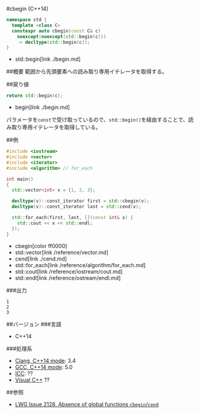 #cbegin (C++14)
```cpp
namespace std {
  template <class C>
  constexpr auto cbegin(const C& c)
    noexcept(noexcept(std::begin(c)))
    -> decltype(std::begin(c));
}
```
* std::begin[link ./begin.md]

##概要
範囲から先頭要素への読み取り専用イテレータを取得する。


##戻り値
```cpp
return std::begin(c);
```
* begin[link ./begin.md]

パラメータを`const`で受け取っているので、`std::begin()`を経由することで、読み取り専用イテレータを取得している。


##例
```cpp
#include <iostream>
#include <vector>
#include <iterator>
#include <algorithm> // for_each

int main()
{
  std::vector<int> v = {1, 2, 3};

  decltype(v)::const_iterator first = std::cbegin(v);
  decltype(v)::const_iterator last = std::cend(v);

  std::for_each(first, last, [](const int& x) {
    std::cout << x << std::endl;
  });
}
```
* cbegin[color ff0000]
* std::vector[link /reference/vector.md]
* cend[link ./cend.md]
* std::for_each[link /reference/algorithm/for_each.md]
* std::cout[link /reference/iostream/cout.md]
* std::endl[link /reference/ostream/endl.md]

###出力
```
1
2
3
```

##バージョン
###言語
- C++14

###処理系
- [Clang, C++14 mode](/implementation.md#clang): 3.4
- [GCC, C++14 mode](/implementation.md#gcc): 5.0
- [ICC](/implementation.md#icc): ??
- [Visual C++](/implementation.md#visual_cpp) ??


##参照
- [LWG Issue 2128. Absence of global functions `cbegin`/`cend`](http://www.open-std.org/jtc1/sc22/wg21/docs/lwg-defects.html#2128)

